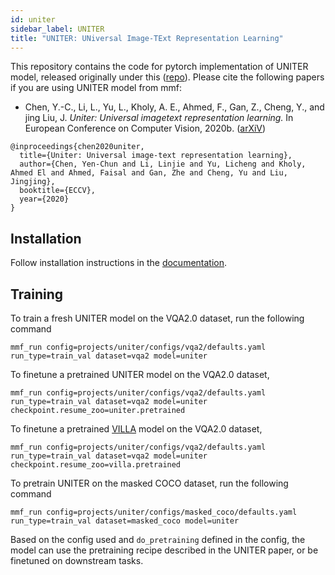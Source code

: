 ```yaml
---
id: uniter
sidebar_label: UNITER
title: "UNITER: UNiversal Image-TExt Representation Learning"
---
```


This repository contains the code for pytorch implementation of UNITER model, released originally under this ([repo](https://github.com/ChenRocks/UNITER)). Please cite the following papers if you are using UNITER model from mmf:

* Chen, Y.-C., Li, L., Yu, L., Kholy, A. E., Ahmed, F., Gan,
Z., Cheng, Y., and jing Liu, J. *Uniter: Universal imagetext representation learning.* In European Conference on
Computer Vision, 2020b. ([arXiV](https://arxiv.org/pdf/1909.11740))
```
@inproceedings{chen2020uniter,
  title={Uniter: Universal image-text representation learning},
  author={Chen, Yen-Chun and Li, Linjie and Yu, Licheng and Kholy, Ahmed El and Ahmed, Faisal and Gan, Zhe and Cheng, Yu and Liu, Jingjing},
  booktitle={ECCV},
  year={2020}
}
```

## Installation

Follow installation instructions in the [documentation](https://mmf.readthedocs.io/en/latest/notes/installation.html).

## Training

To train a fresh UNITER model on the VQA2.0 dataset, run the following command
```
mmf_run config=projects/uniter/configs/vqa2/defaults.yaml run_type=train_val dataset=vqa2 model=uniter
```

To finetune a pretrained UNITER model on the VQA2.0 dataset,
```
mmf_run config=projects/uniter/configs/vqa2/defaults.yaml run_type=train_val dataset=vqa2 model=uniter checkpoint.resume_zoo=uniter.pretrained
```

To finetune a pretrained [VILLA](https://arxiv.org/pdf/2006.06195.pdf) model on the VQA2.0 dataset,
```
mmf_run config=projects/uniter/configs/vqa2/defaults.yaml run_type=train_val dataset=vqa2 model=uniter checkpoint.resume_zoo=villa.pretrained
```

To pretrain UNITER on the masked COCO dataset, run the following command
```
mmf_run config=projects/uniter/configs/masked_coco/defaults.yaml run_type=train_val dataset=masked_coco model=uniter
```


Based on the config used and `do_pretraining` defined in the config, the model can use the pretraining recipe described in the UNITER paper, or be finetuned on downstream tasks.
